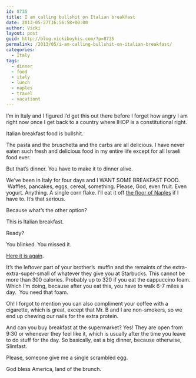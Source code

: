 ```yaml
---
id: 8735
title: I am calling bullshit on Italian breakfast
date: 2013-05-27T16:56:58+00:00
author: Vicki
layout: post
guid: http://blog.vickiboykis.com/?p=8735
permalink: /2013/05/i-am-calling-bullshit-on-italian-breakfast/
categories:
  - Italy
tags:
  - dinner
  - food
  - italy
  - lunch
  - naples
  - travel
  - vacationt
---
```

I&#8217;m in Italy and I figured I&#8217;d get this out there before I forget how angry I am right now once I get back to a country where IHOP is a constitutional right.

Italian breakfast food is bullshit.

The pasta and the bruschetta and the carbs are all delicious. I have never eaten such fresh and delicious food in my entire life except for all Israeli food ever.

But that&#8217;s dinner. You have to make it to dinner alive.

We&#8217;ve been in Italy for four days and I WANT SOME BREAKFAST FOOD.  Waffles, pancakes, eggs, cereal, something. Please, God, even fruit. Even yogurt. Anything. A single corn flake. I&#8217;ll eat it off <a href="http://en.wikipedia.org/wiki/Naples_waste_management_issue" target="_blank">the floor of Naples</a> if I have to. It&#8217;s that serious.

Because what&#8217;s the other option?

This is Italian breakfast.

Ready?

You blinked. You missed it.

<a href="http://www.flickr.com/photos/tancro/5668793409/sizes/m/in/photostream/" target="_blank">Here it is again</a>.

It&#8217;s the leftover part of your brother&#8217;s  muffin and the remaints of the extra-extra-super-small of whatever they give you at Starbucks. This cannot be more than 300 calories. Probably up to 320 if you eat the cappuccino foam. Which I&#8217;m doing, because after you eat this, you have to walk 6-7 miles a day.  You need that foam.

Oh! I forgot to mention you can also compliment your coffee with a cigarette, which is great, except that Mr. B and I are non-smokers, so we end up chewing our nails for the extra protein.

And can you buy breakfast at the supermarket? Yes! They are open from 9:30 or whenever they feel like it, which is usually after the time you leave to do stuff for the day. So basically, eat a big dinner, because otherwise, Slimfast.

Please, someone give me a single scrambled egg.

God bless America, land of the brunch.

&nbsp;

&nbsp;